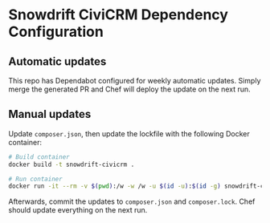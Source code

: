# Snowdrift CiviCRM Dependency Configuration

## Automatic updates

This repo has Dependabot configured for weekly automatic updates. Simply merge the generated PR and Chef will deploy the update on the next run.

## Manual updates

Update `composer.json`, then update the lockfile with the following Docker container:

```sh
# Build container
docker build -t snowdrift-civicrm .

# Run container
docker run -it --rm -v $(pwd):/w -w /w -u $(id -u):$(id -g) snowdrift-civicrm composer update
```

Afterwards, commit the updates to `composer.json` and `composer.lock`. Chef should update everything on the next run.
